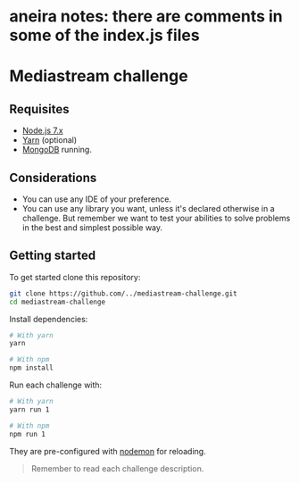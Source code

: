 # aneira notes: there are comments in some of the index.js files
# Mediastream challenge

## Requisites

* [Node.js 7.x](https://nodejs.org/en/)
* [Yarn](yarnpkg.com) (optional)
* [MongoDB](https://www.mongodb.com/) running.

## Considerations

* You can use any IDE of your preference.
* You can use any library you want, unless it's declared otherwise in a challenge. But remember we want to test your abilities to solve problems in the best and simplest possible way.

## Getting started

To get started clone this repository:

```sh
git clone https://github.com/../mediastream-challenge.git
cd mediastream-challenge
```

Install dependencies:

```sh
# With yarn
yarn

# With npm
npm install
```

Run each challenge with:

```sh
# With yarn
yarn run 1

# With npm
npm run 1
```

They are pre-configured with [nodemon](https://github.com/remy/nodemon) for reloading.

> Remember to read each challenge description.
